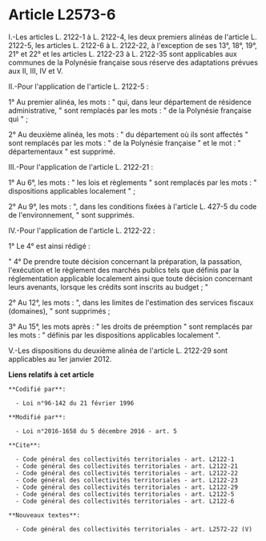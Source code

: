 # Article L2573-6

I.-Les articles L. 2122-1 à L. 2122-4, les deux premiers alinéas de l'article L. 2122-5, les articles L. 2122-6 à L. 2122-22,
à l'exception de ses 13°, 18°, 19°, 21° et 22° et les articles L. 2122-23 à L. 2122-35 sont applicables aux communes de la
Polynésie française sous réserve des adaptations prévues aux II, III, IV et V. 

II.-Pour l'application de l'article L. 2122-5 : 

1° Au premier alinéa, les mots : " qui, dans leur département de résidence administrative, " sont remplacés par les mots : "
de la Polynésie française qui " ; 

2° Au deuxième alinéa, les mots : " du département où ils sont affectés " sont remplacés par les mots : " de la Polynésie
française " et le mot : " départementaux " est supprimé. 

III.-Pour l'application de l'article L. 2122-21 : 

1° Au 6°, les mots : " les lois et règlements " sont remplacés par les mots : " dispositions applicables localement " ; 

2° Au 9°, les mots : ", dans les conditions fixées à l'article L. 427-5 du code de l'environnement, " sont supprimés. 

IV.-Pour l'application de l'article L. 2122-22 : 

1° Le 4° est ainsi rédigé : 

" 4° De prendre toute décision concernant la préparation, la passation, l'exécution et le règlement des marchés publics tels
que définis par la réglementation applicable localement ainsi que toute décision concernant leurs avenants, lorsque les
crédits sont inscrits au budget ; " 

2° Au 12°, les mots : ", dans les limites de l'estimation des services fiscaux (domaines), " sont supprimés ; 

3° Au 15°, les mots après : " les droits de préemption " sont remplacés par les mots : " définis par les dispositions
applicables localement ". 

V.-Les dispositions du deuxième alinéa de l'article L. 2122-29 sont applicables au 1er janvier 2012.

**Liens relatifs à cet article**

	**Codifié par**:

	  - Loi n°96-142 du 21 février 1996

	**Modifié par**:

	  - Loi n°2016-1658 du 5 décembre 2016 - art. 5

	**Cite**:

	  - Code général des collectivités territoriales - art. L2122-1
	  - Code général des collectivités territoriales - art. L2122-21
	  - Code général des collectivités territoriales - art. L2122-22
	  - Code général des collectivités territoriales - art. L2122-23
	  - Code général des collectivités territoriales - art. L2122-29
	  - Code général des collectivités territoriales - art. L2122-5
	  - Code général des collectivités territoriales - art. L2122-6

	**Nouveaux textes**:

	  - Code général des collectivités territoriales - art. L2572-22 (V)
